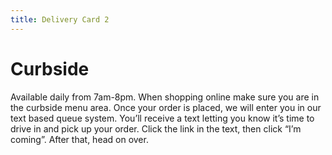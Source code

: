 ```yaml
---
title: Delivery Card 2
---
```


# Curbside

Available daily from 7am-8pm. When shopping online make sure you are in the curbside menu area. Once your order is placed, we will enter you in our text based queue system. You’ll receive a text letting you know it’s time to drive in and pick up your order. Click the link in the text, then click “I’m coming”. After that, head on over.
